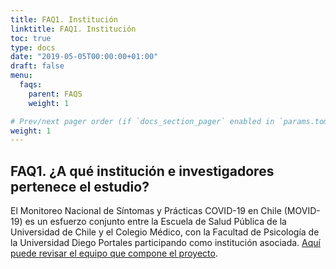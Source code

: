 ```yaml
---
title: FAQ1. Institución
linktitle: FAQ1. Institución
toc: true
type: docs
date: "2019-05-05T00:00:00+01:00"
draft: false
menu:
  faqs:
    parent: FAQS
    weight: 1

# Prev/next pager order (if `docs_section_pager` enabled in `params.toml`)
weight: 1
---
```


## FAQ1. ¿A qué institución e investigadores pertenece el estudio?

El Monitoreo Nacional de Síntomas y Prácticas COVID-19 en Chile (MOVID-19) es un esfuerzo conjunto entre la Escuela de Salud Pública de la Universidad de Chile y el Colegio Médico, con la Facultad de Psicología de la Universidad Diego Portales participando como institución asociada. [Aquí puede revisar el equipo que compone el proyecto](https://www.movid19.cl/equipo.html).

